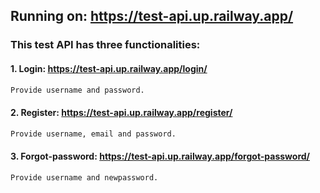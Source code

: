 ## Running on: https://test-api.up.railway.app/

### This test API has three functionalities:
#### 1. Login: https://test-api.up.railway.app/login/
```bash 
Provide username and password. 
```

#### 2. Register: https://test-api.up.railway.app/register/
```bash
Provide username, email and password.
```

#### 3. Forgot-password: https://test-api.up.railway.app/forgot-password/
```bash
Provide username and newpassword.
```
